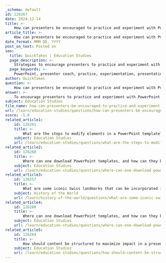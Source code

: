 ```yaml
---
_schema: default
id: 126267
date: 2024-12-14
title: >-
    How can presenters be encouraged to practice and experiment with PowerPoint tools?
article_title: >-
    How can presenters be encouraged to practice and experiment with PowerPoint tools?
date_format: MMM DD, YYYY
post_on_text: Posted on
seo:
  title: QuickTakes | Education Studies
  page_description: >-
    Strategies to encourage presenters to practice and experiment with PowerPoint tools for enhanced presentation skills.
  page_keywords: >-
    PowerPoint, presenter coach, practice, experimentation, presentation skills, collaboration, storytelling, multimedia, feedback, mock presentations
author: QuickTakes
question: >-
    How can presenters be encouraged to practice and experiment with PowerPoint tools?
answer: >-
    To encourage presenters to practice and experiment with PowerPoint tools, several strategies can be implemented:\n\n1. **Utilize Presenter Coach**: PowerPoint includes a built-in feature called Presenter Coach, which allows users to rehearse their presentations and receive real-time feedback. This tool analyzes the presenter’s pacing, use of filler words, and overall delivery, helping them to refine their skills. To access this feature, presenters can navigate to the Slide Show tab and select "Rehearse with Coach." This practice can significantly enhance their confidence and effectiveness during actual presentations.\n\n2. **Encourage Experimentation with Features**: Presenters should be encouraged to explore various PowerPoint features beyond basic slide creation. This includes experimenting with charts, graphs, animations, and multimedia elements. By trying out different design options and tools, presenters can discover how to make their presentations more engaging and visually appealing.\n\n3. **Practice with Real-Time Collaboration**: Utilizing PowerPoint's real-time collaboration tools can enhance the practice experience. Presenters can work with peers to receive feedback and suggestions, which can lead to improvements in both content and delivery. This collaborative approach can also foster a supportive environment for experimentation.\n\n4. **Incorporate Engaging Techniques**: Presenters should be encouraged to practice storytelling techniques and the effective use of data. By focusing on how to convey their message compellingly, they can make their presentations more memorable. Practicing these techniques can help them feel more comfortable and creative when using PowerPoint tools.\n\n5. **Set Up Mock Presentations**: Organizing mock presentations can provide a low-pressure environment for presenters to practice. This allows them to test out different tools and features in a realistic setting, helping them to become more familiar with the software and their presentation style.\n\n6. **Feedback and Iteration**: After practicing, presenters should seek feedback from peers or mentors. This feedback can guide them in refining their use of PowerPoint tools and improving their overall presentation skills. Iteration based on constructive criticism can lead to significant enhancements in their presentations.\n\nBy implementing these strategies, presenters can be encouraged to practice and experiment with PowerPoint tools, ultimately leading to more effective and engaging presentations.
subject: Education Studies
file_name: how-can-presenters-be-encouraged-to-practice-and-experiment-with-powerpoint-tools.md
url: /learn/education-studies/questions/how-can-presenters-be-encouraged-to-practice-and-experiment-with-powerpoint-tools
score: -1.0
related_article1:
    id: 126261
    title: >-
        What are the steps to modify elements in a PowerPoint template?
    subject: Education Studies
    url: /learn/education-studies/questions/what-are-the-steps-to-modify-elements-in-a-powerpoint-template
related_article2:
    id: 126260
    title: >-
        Where can one download PowerPoint templates, and how can they be used effectively?
    subject: Education Studies
    url: /learn/education-studies/questions/where-can-one-download-powerpoint-templates-and-how-can-they-be-used-effectively
related_article3:
    id: 126257
    title: >-
        What are some iconic Swiss landmarks that can be incorporated into a presentation?
    subject: History of the World
    url: /learn/history-of-the-world/questions/what-are-some-iconic-swiss-landmarks-that-can-be-incorporated-into-a-presentation
related_article4:
    id: 126260
    title: >-
        Where can one download PowerPoint templates, and how can they be used effectively?
    subject: Education Studies
    url: /learn/education-studies/questions/where-can-one-download-powerpoint-templates-and-how-can-they-be-used-effectively
related_article5:
    id: 126264
    title: >-
        How should content be structured to maximize impact in a presentation?
    subject: Education Studies
    url: /learn/education-studies/questions/how-should-content-be-structured-to-maximize-impact-in-a-presentation
---
```


&nbsp;